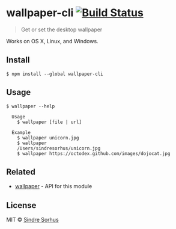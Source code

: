 # wallpaper-cli [![Build Status](https://travis-ci.org/sindresorhus/wallpaper-cli.svg?branch=master)](https://travis-ci.org/sindresorhus/wallpaper-cli)

> Get or set the desktop wallpaper

Works on OS X, Linux, and Windows.


## Install

```
$ npm install --global wallpaper-cli
```


## Usage

```
$ wallpaper --help

  Usage
    $ wallpaper [file | url]

  Example
    $ wallpaper unicorn.jpg
    $ wallpaper
    /Users/sindresorhus/unicorn.jpg
    $ wallpaper https://octodex.github.com/images/dojocat.jpg
```


## Related

- [wallpaper](https://github.com/sindresorhus/wallpaper) - API for this module


## License

MIT © [Sindre Sorhus](http://sindresorhus.com)
